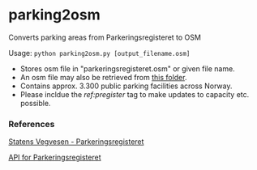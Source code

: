 # parking2osm
Converts parking areas from Parkeringsregisteret to OSM

Usage: <code>python parking2osm.py [output_filename.osm]</code>

* Stores osm file in "parkeringsregisteret.osm" or given file name.
* An osm file may also be retrieved from [this folder](https://drive.google.com/drive/folders/1JkIIUxwNh9WZx4lzt7rmqCwa6G_p9MAB?usp=sharing).
* Contains approx. 3.300 public parking facilities across Norway.
* Please incldue the *ref:pregister* tag to make updates to capacity etc. possible.

### References ###

[Statens Vegvesen - Parkeringsregisteret](https://www.vegvesen.no/parkeringsregisteret/)

[API for Parkeringsregisteret](https://www.vegvesen.no/om+statens+vegvesen/om+organisasjonen/apne-data/parkeringsregisteret-api)
